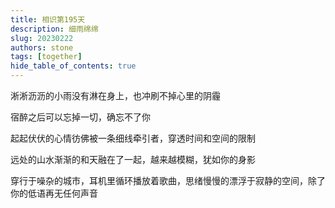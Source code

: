 ```yaml
---
title: 相识第195天
description: 细雨绵绵
slug: 20230222
authors: stone
tags: [together]
hide_table_of_contents: true
---
```

    
淅淅沥沥的小雨没有淋在身上，也冲刷不掉心里的阴霾

宿醉之后可以忘掉一切，确忘不了你

起起伏伏的心情彷佛被一条细线牵引者，穿透时间和空间的限制

远处的山水渐渐的和天融在了一起，越来越模糊，犹如你的身影

穿行于噪杂的城市，耳机里循环播放着歌曲，思绪慢慢的漂浮于寂静的空间，除了你的低语再无任何声音